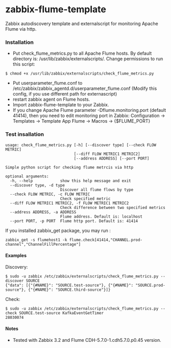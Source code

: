 # zabbix-flume-template
Zabbix autodiscovery template and externalscript for monitoring Apache Flume via http.


### Installation
* Put check_flume_metrics.py to all Apache Flume hosts. By default directory is: /usr/lib/zabbix/externalscripts/. Change permissions to run this script:
```
$ chmod +x /usr/lib/zabbix/externalscripts/check_flume_metrics.py
```
* Put userparameter_flume.conf to /etc/zabbix/zabbix_agentd.d/userparameter_flume.conf (Modify this config, if you use different path for externascript)
* restart zabbix agent on Flume hosts.
* Import zabbix-flume-template to your Zabbix.
* If you change Apache Flume parameter -Dflume.monitoring.port (default 41414), then you need to edit monitoring port in Zabbix: Configuration -> Templates -> Template App Flume -> Macros -> {$FLUME_PORT}

### Test insallation


```
usage: check_flume_metrics.py [-h] [--discover type] [--check FLOW METRIC]
                              [--diff FLOW METRIC1 METRIC2]
                              [--address ADDRESS] [--port PORT]

Simple python script for checking flume metrcis via http

optional arguments:
  -h, --help            show this help message and exit
  --discover type, -d type
                        Discover all flume flows by type
  --check FLOW METRIC, -c FLOW METRIC
                        Check specified metric
  --diff FLOW METRIC1 METRIC2, -f FLOW METRIC1 METRIC2
                        Check difference between two specified metrics
  --address ADDRESS, -a ADDRESS
                        Flume address. Default is: localhost
  --port PORT, -p PORT  Flume http port. Default is: 41414
```

If you installed zabbix_get package, you may run :
```
zabbix_get -s flumehost1 -k flume.check[41414,"CHANNEL.prod-channel","ChannelFillPercentage"]

```

#### Examples

Discovery:

```
$ sudo -u zabbix /etc/zabbix/externalscripts/check_flume_metrics.py --discover SOURCE
{"data": [{"{#NAME}": "SOURCE.test-source"}, {"{#NAME}": "SOURCE.prod-source"}, {"{#NAME}": "SOURCE.third-source"}]}

```

Check:

```
$ sudo -u zabbix /etc/zabbix/externalscripts/check_flume_metrics.py --check SOURCE.test-source KafkaEventGetTimer
28030074
```

#### Notes
* Tested with Zabbix 3.2 and Flume CDH-5.7.0-1.cdh5.7.0.p0.45 version.